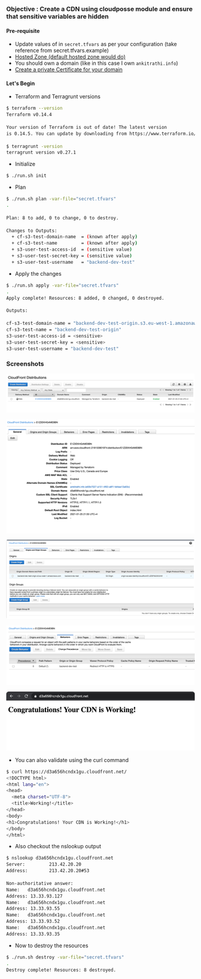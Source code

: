 ### Objective : Create a CDN using cloudposse module and ensure that sensitive variables are hidden

#### Pre-requisite
- Update values of in `secret.tfvars` as per your configuration (take reference from secret.tfvars.example)
- [Hosted Zone (default hosted zone would do)](../task-011-route53)
- You should own a domain (like in this case I own `ankitrathi.info`)
- [Create a private Certificate for your domain](../task-024-certificate-manager)


#### Let's Begin

- Terraform and Terragrunt versions
```bash
$ terraform --version
Terraform v0.14.4

Your version of Terraform is out of date! The latest version
is 0.14.5. You can update by downloading from https://www.terraform.io/downloads.html

$ terragrunt -version
terragrunt version v0.27.1
```

- Initialize
```bash
$ ./run.sh init
```

- Plan
```bash
$ ./run.sh plan -var-file="secret.tfvars" 
.

Plan: 8 to add, 0 to change, 0 to destroy.

Changes to Outputs:
  + cf-s3-test-domain-name  = (known after apply)
  + cf-s3-test-name         = (known after apply)
  + s3-user-test-access-id  = (sensitive value)
  + s3-user-test-secret-key = (sensitive value)
  + s3-user-test-username   = "backend-dev-test"

```

- Apply the changes
```bash
$ ./run.sh apply -var-file="secret.tfvars"
.
Apply complete! Resources: 8 added, 0 changed, 0 destroyed.

Outputs:

cf-s3-test-domain-name = "backend-dev-test-origin.s3.eu-west-1.amazonaws.com"
cf-s3-test-name = "backend-dev-test-origin"
s3-user-test-access-id = <sensitive>
s3-user-test-secret-key = <sensitive>
s3-user-test-username = "backend-dev-test"
```

### Screenshots

![](../../../images/terraform/task-027-terragrunt-cdn/cdn_home.png)

![](../../../images/terraform/task-027-terragrunt-cdn/cdn_general_tab.png)

![](../../../images/terraform/task-027-terragrunt-cdn/cdn_origin_and_origin_groups.png)

![](../../../images/terraform/task-027-terragrunt-cdn/cdn_behaviour.png)

![](../../../images/terraform/task-027-terragrunt-cdn/cdn_its_working.png)

- You can also validate using the curl command
```bash
$ curl https://d3a656hcndx1gu.cloudfront.net/                                        
<!DOCTYPE html>
<html lang="en">
<head>
  <meta charset="UTF-8">
  <title>Working!</title>
</head>
<body>
<h1>Congratulations! Your CDN is Working!</h1>
</body>
</html>
```

- Also checkout the nslookup output
```bash
$ nslookup d3a656hcndx1gu.cloudfront.net                              
Server:         213.42.20.20
Address:        213.42.20.20#53

Non-authoritative answer:
Name:   d3a656hcndx1gu.cloudfront.net
Address: 13.33.93.127
Name:   d3a656hcndx1gu.cloudfront.net
Address: 13.33.93.55
Name:   d3a656hcndx1gu.cloudfront.net
Address: 13.33.93.52
Name:   d3a656hcndx1gu.cloudfront.net
Address: 13.33.93.35
```


- Now to destroy the resources
```bash
$ ./run.sh destroy -var-file="secret.tfvars"
.
Destroy complete! Resources: 8 destroyed.
```